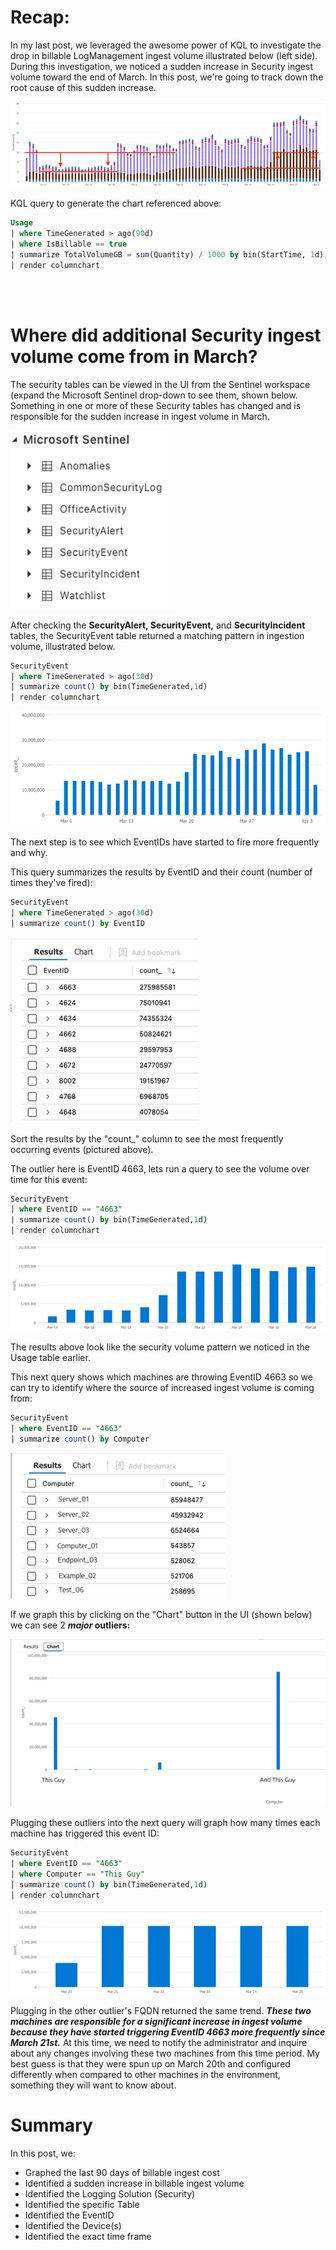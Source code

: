 # Recap:

In my last post, we leveraged the awesome power of KQL to investigate the drop in billable LogManagement ingest volume illustrated below (left side). During this investigation, we noticed a sudden increase in Security ingest volume toward the end of March. In this post, we're going to track down the root cause of this sudden increase.

![](/assets/img/Detective2/Delta.png)

KQL query to generate the chart referenced above:

```sql
Usage
| where TimeGenerated > ago(90d)
| where IsBillable == true
| summarize TotalVolumeGB = sum(Quantity) / 1000 by bin(StartTime, 1d), Solution
| render columnchart
```

<br/><br/>


# Where did additional Security ingest volume come from in March?

The security tables can be viewed in the UI from the Sentinel workspace (expand the Microsoft Sentinel drop-down to see them, shown below. Something in one or more of these Security tables has changed and is responsible for the sudden increase in ingest volume in March.

![](/assets/img/Detective2/Security_Event_Table.png)

After checking the **SecurityAlert, SecurityEvent,** and **SecurityIncident** tables, the SecurityEvent table returned a matching pattern in ingestion volume, illustrated below.

```sql
SecurityEvent
| where TimeGenerated > ago(30d)
| summarize count() by bin(TimeGenerated,1d)
| render columnchart
```

![](/assets/img/Detective2/Security_Event_Count_Graph.png)

The next step is to see which EventIDs have started to fire more frequently and why.

This query summarizes the results by EventID and their count (number of times they've fired):

```sql
SecurityEvent
| where TimeGenerated > ago(30d)
| summarize count() by EventID
 ```

![](/assets/img/Detective2/Events_by_EventID.png)

Sort the results by the "count\_" column to see the most frequently occurring events (pictured above).

The outlier here is EventID 4663, lets run a query to see the volume over time for this event:

```sql
SecurityEvent
| where EventID == "4663"
| summarize count() by bin(TimeGenerated,1d)
| render columnchart
```

![](/assets/img/Detective2/4663_Count_Graph.png)

The results above look like the security volume pattern we noticed in the Usage table earlier.

This next query shows which machines are throwing EventID 4663 so we can try to identify where the source of increased ingest volume is coming from:


```sql
SecurityEvent
| where EventID == "4663"
| summarize count() by Computer
```

![](/assets/img/Detective2/4663_by_Computer.png)


If we graph this by clicking on the "Chart" button in the UI (shown below) we can see 2 **_major_ outliers:**

![](/assets/img/Detective2/These_Guys.png)

Plugging these outliers into the next query will graph how many times each machine has triggered this event ID:

```sql
SecurityEvent
| where EventID == "4663"
| where Computer == "This Guy"
| summarize count() by bin(TimeGenerated,1d)
| render columnchart
```

![](/assets/img/Detective2/4663_on_ThisGuy.png)

Plugging in the other outlier's FQDN returned the same trend. **_These two machines are responsible for a significant increase in ingest volume because they have started triggering EventID 4663 more frequently since March 21st._** At this time, we need to notify the administrator and inquire about any changes involving these two machines from this time period. My best guess is that they were spun up on March 20th and configured differently when compared to other machines in the environment, something they will want to know about.

# Summary

In this post, we:

- Graphed the last 90 days of billable ingest cost
- Identified a sudden increase in billable ingest volume
- Identified the Logging Solution (Security)
- Identified the specific Table
- Identified the EventID
- Identified the Device(s)
- Identified the exact time frame

